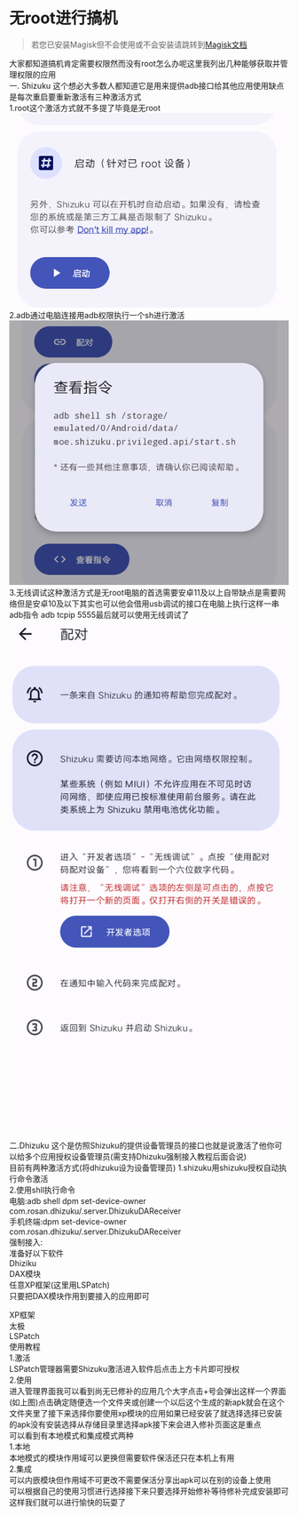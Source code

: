 # 无root进行搞机       
> 若您已安装Magisk但不会使用或不会安装请跳转到[Magisk文档](https://chouge1huao.github.io/MagiskDocument/)        
    
大家都知道搞机肯定需要权限然而没有root怎么办呢这里我列出几种能够获取并管理权限的应用      
一. Shizuku 这个想必大多数人都知道它是用来提供adb接口给其他应用使用缺点是每次重启要重新激活有三种激活方式      
1.root这个激活方式就不多提了毕竟是无root         
![](images/sroot.png)
2.adb通过电脑连接用adb权限执行一个sh进行激活            
![](images/sadb.png)          
3.无线调试这种激活方式是无root电脑的首选需要安卓11及以上自带缺点是需要网络但是安卓10及以下其实也可以他会借用usb调试的接口在电脑上执行这样一串adb指令 adb tcpip 5555最后就可以使用无线调试了  
![](images/s.png)

   
二.Dhizuku 这个是仿照Shizuku的提供设备管理员的接口也就是说激活了他你可以给多个应用授权设备管理员(需支持Dhizuku强制接入教程后面会说)          
目前有两种激活方式(将dhizuku设为设备管理员)
1.shizuku用shizuku授权自动执行命令激活        
2.使用shll执行命令        
电脑:adb shell dpm set-device-owner com.rosan.dhizuku/.server.DhizukuDAReceiver          
手机终端:dpm set-device-owner com.rosan.dhizuku/.server.DhizukuDAReceiver         
强制接入:     
准备好以下软件       
Dhiziku       
DAX模块     
任意XP框架(这里用LSPatch)      
只要把DAX模块作用到要接入的应用即可

XP框架     
太极     
LSPatch     
使用教程      
1.激活   
LSPatch管理器需要Shizuku激活进入软件后点击上方卡片即可授权          
2.使用       
进入管理界面我可以看到尚无已修补的应用几个大字点击+号会弹出这样一个界面(如上图)点击确定随便选一个文件夹或创建一个以后这个生成的新apk就会在这个文件夹里了接下来选择你要使用xp模块的应用如果已经安装了就选择选择已安装的apk没有安装选择从存储目录里选择apk接下来会进入修补页面这是重点       
可以看到有本地模式和集成模式两种       
1.本地       
本地模式的模块作用域可以更换但需要软件保活还只在本机上有用      
2.集成           
可以内嵌模块但作用域不可更改不需要保活分享出apk可以在别的设备上使用      
可以根据自己的使用习惯进行选择接下来只要选择开始修补等待修补完成安装即可      
这样我们就可以进行愉快的玩耍了      

